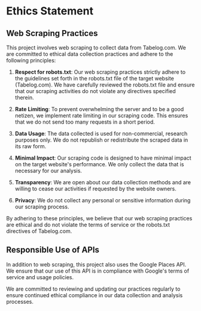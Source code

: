 # Ethics Statement

## Web Scraping Practices

This project involves web scraping to collect data from Tabelog.com. We are committed to ethical data collection practices and adhere to the following principles:

1. **Respect for robots.txt**: Our web scraping practices strictly adhere to the guidelines set forth in the robots.txt file of the target website (Tabelog.com). We have carefully reviewed the robots.txt file and ensure that our scraping activities do not violate any directives specified therein.

2. **Rate Limiting**: To prevent overwhelming the server and to be a good netizen, we implement rate limiting in our scraping code. This ensures that we do not send too many requests in a short period.

3. **Data Usage**: The data collected is used for non-commercial, research purposes only. We do not republish or redistribute the scraped data in its raw form.

4. **Minimal Impact**: Our scraping code is designed to have minimal impact on the target website's performance. We only collect the data that is necessary for our analysis.

5. **Transparency**: We are open about our data collection methods and are willing to cease our activities if requested by the website owners.

6. **Privacy**: We do not collect any personal or sensitive information during our scraping process.

By adhering to these principles, we believe that our web scraping practices are ethical and do not violate the terms of service or the robots.txt directives of Tabelog.com.

## Responsible Use of APIs

In addition to web scraping, this project also uses the Google Places API. We ensure that our use of this API is in compliance with Google's terms of service and usage policies.

We are committed to reviewing and updating our practices regularly to ensure continued ethical compliance in our data collection and analysis processes.
